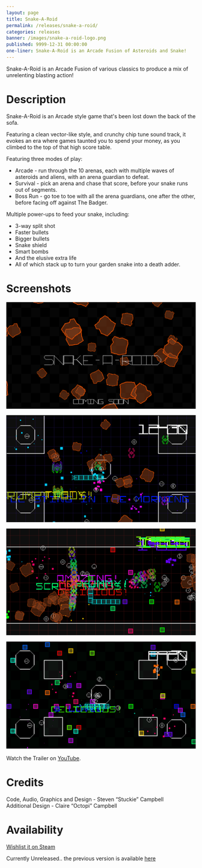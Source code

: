 ```yaml
---
layout: page
title: Snake-A-Roid
permalink: /releases/snake-a-roid/
categories: releases
banner: /images/snake-a-roid-logo.png
published: 9999-12-31 00:00:00
one-liner: Snake-A-Roid is an Arcade Fusion of Asteroids and Snake!
---
```


Snake-A-Roid is an Arcade Fusion of various classics to produce a mix of unrelenting blasting action!

# Description

Snake-A-Roid is an Arcade style game that's been lost down the back of the sofa.

Featuring a clean vector-like style, and crunchy chip tune sound track, it evokes an era where games taunted you to spend your money, as you climbed to the top of that high score table.

Featuring three modes of play:
- Arcade - run through the 10 arenas, each with multiple waves of asteroids and aliens, with an arena guardian to defeat.
- Survival - pick an arena and chase that score, before your snake runs out of segments.
- Boss Run - go toe to toe with all the arena guardians, one after the other, before facing off against The Badger.

Multiple power-ups to feed your snake, including:
- 3-way split shot
- Faster bullets
- Bigger bullets
- Snake shield
- Smart bombs
- And the elusive extra life
- All of which stack up to turn your garden snake into a death adder.

# Screenshots

![Coming Soon](/images/snake-a-roid-2/comingsoon.png)

![Screenshot 1](/images/snake-a-roid-2/screen-1.png)

![Screenshot 2](/images/snake-a-roid-2/screen-2.png)

![Screenshot 3](/images/snake-a-roid-2/screen-3.png)

Watch the Trailer on [YouTube][youtube].

# Credits

Code, Audio, Graphics and Design - Steven “Stuckie” Campbell<br />
Additional Design - Claire “Octopi” Campbell

# Availability

[Wishlist it on Steam][steam]

Currently Unreleased.. the previous version is available [here][snakearoid]

[steam]: https://store.steampowered.com/app/690320/SnakeARoid
[youtube]: https://www.youtube.com/watch?v=XGGKbyUG-rY
[snakearoid]: /releases/snake-a-roid-old
